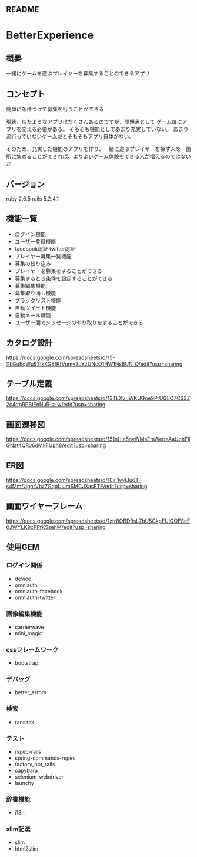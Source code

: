 
## README

# BetterExperience

## 概要

一緒にゲームを遊ぶプレイヤーを募集することのできるアプリ

## コンセプト

簡単に条件つけて募集を行うことができる

現状、似たようなアプリはたくさんあるのですが、問題点として
ゲーム毎にアプリを変える必要がある。
そもそも機能としてあまり充実していない。
あまり流行っていないゲームだとそもそもアプリ自体がない。

そのため、充実した機能のアプリを作り、一緒に遊ぶプレイヤーを探す人を一箇所に集めることができれば、よりよいゲーム体験をできる人が増えるのではないか

## バージョン

ruby 2.6.5
rails 5.2.4.1

## 機能一覧

* ログイン機能
* ユーザー登録機能
* facebook認証 twitter認証
* プレイヤー募集一覧機能
* 募集の絞り込み
* プレイヤーを募集をすることができる
* 募集するとき条件を設定することができる
* 募集編集機能
* 募集取り消し機能
* ブラックリスト機能
* 自動ツイート機能
* 自動メール機能
* ユーザー間でメッセージのやり取りをすることができる

## カタログ設計
https://docs.google.com/spreadsheets/d/15-XLGuEqWu93lxXG8fRfVomv2uYzUNcQ1HW1Ns8UN_Q/edit?usp=sharing

## テーブル定義
https://docs.google.com/spreadsheets/d/13TLXv_iWKUGne9PrUGLO7CS2Z2c4dpRPBIEnNuR-z-w/edit?usp=sharing

## 画面遷移図
https://docs.google.com/spreadsheets/d/151nHie5nyWMsEmWepeAaUbhFljGNzt4QRJ6dMkFUph8/edit?usp=sharing

## ER図
https://docs.google.com/spreadsheets/d/10ii_1vyLIu6T-s4MmfUgnrVbz7GqqUiJmSMCJXasFTE/edit?usp=sharing

## 画面ワイヤーフレーム
https://docs.google.com/spreadsheets/d/1ztr8OBD9sL7bU5GkpFUlQOFSeF0JWYLK9cPFfK5sehM/edit?usp=sharing

## 使用GEM
### ログイン関係
* device
* omniauth
* omniauth-facebook
* omniauth-twitter

### 画像編集機能
* carrierwave
* mini_magic

### cssフレームワーク
* bootstrap

### デバッグ
* better_errors

### 検索
* ransack

### テスト
* rspec-rails
* spring-commands-rspec
* factory_bot_rails
* capybara
* selenium-webdriver
* launchy

### 辞書機能
* i18n

### slim記法
* slim
* html2slim